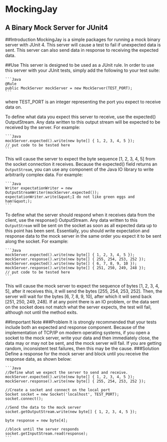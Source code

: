 MockingJay
==========
A Binary Mock Server for JUnit4
-------------------------------

##Introduction
MockingJay is a simple packages for running a mock binary server with JUnit 4. 
This server will cause a test to fail if unexpected data is sent. This server 
can also send data in response to receiving the expected data.
 
##Use
This server is designed to be used as a JUnit rule. In order to use this
server with your JUnit tests, simply add the following to your test suite:
  
    ```Java 
    @Rule
    public MockServer mockServer = new MockServer(TEST_PORT);
    ```

where TEST_PORT is an integer representing the port you expect to receive
data on.

To define what data you expect this server to receive, use the
expected() OutputStream. Any data written to this output
 stream will be expected to be received by the server. For example:
 
    ```Java
    mockServer.expected().write(new byte[] { 1, 2, 3, 4, 5 });
    // put code to be tested here
    ```

This will cause the server to expect the byte sequence [1, 2, 3, 4, 5] from
the socket connection it receives. Because the expected() field
returns an <code>OutputStream</code>, you can use any component of the Java
IO library to write arbitrarily complex data. For example:
 
    ```Java
    Writer expectationWriter = new OutputStreamWriter(mockServer.expected());
    expectationWriter.write(&quot;I do not like green eggs and ham!&quot;);
    ```

To define what the server should respond when it receives data from the
client, use the response() OutputStream. Any data written to
this <code>OutputStream</code> will be sent on the socket as soon as all
expected data up to this point has been sent. Essentially, you should write
expectation and response data to the mock server in the same order you expect
it to be sent along the socket. For example:
 
    ```Java
    mockServer.expected().write(new byte[] { 1, 2, 3, 4, 5 });
    mockServer.response().write(new byte[] { 255, 254, 253, 252 });
    mockServer.expected().write(new byte[] { 6, 7, 8, 9, 10 });
    mockServer.response().write(new byte[] { 251, 250, 249, 248 });
    // put code to be tested here
    ```

This will cause the mock server to expect the sequence of bytes [1, 2, 3, 4, 5],
after it receives this, it will send the bytes [255, 254, 253, 252].
Then, the server will wait for the bytes [6, 7, 8, 9, 10], after which it
will send back [251, 250, 249, 248]. If at any point there is an IO problem,
or the data sent on the socket does not match what the server expects, the
test will fail, although not until the method exits.
 
##Important Note
###Problem
It is strongly recommended that your tests include both an expected and response component.  Because of the implementation of TCP/IP on modern operating systems, if you open a socket to the mock server, write your data and then immediately close, the data may or may not be sent, and the mock server will fail.  If you are getting random, inconsistent test failures, then this may be the cause.
###Solution
Define a response for the mock server and block until you receive the response data, as shown below:

    ```Java
    //Define what we expect the server to send and receive. 
    mockServer.expected().write(new byte[] { 1, 2, 3, 4, 5 });
    mockServer.response().write(new byte[] { 255, 254, 253, 252 });
 
    //Create a socket and connect on the local port
    Socket socket = new Socket('localhost', TEST_PORT);
    socket.connect();
     
    //Send the data to the mock server
    socket.getOutputStream.write(new byte[] { 1, 2, 3, 4, 5 });
  
    byte response = new byte[4];
  
    //block until the server responds
    socket.getInputStream.read(response);
    ``` 
